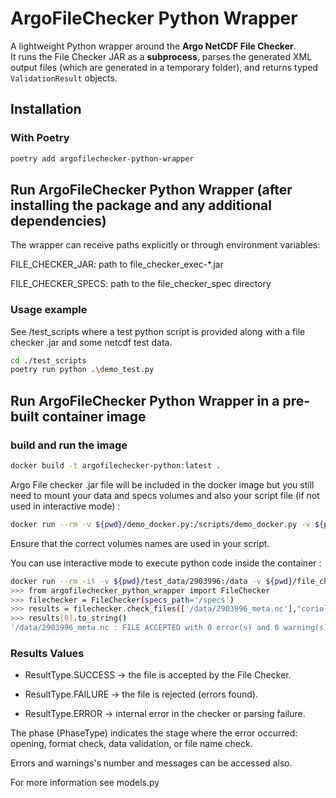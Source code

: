 # ArgoFileChecker Python Wrapper

A lightweight Python wrapper around the **Argo NetCDF File Checker**.  
It runs the File Checker JAR as a **subprocess**, parses the generated XML output files (which are generated in a temporary folder), and returns typed `ValidationResult` objects.

## Installation

### With Poetry

```bash
poetry add argofilechecker-python-wrapper
```

## Run ArgoFileChecker Python Wrapper (after installing the package and any additional dependencies)
The wrapper can receive paths explicitly or through environment variables:

FILE_CHECKER_JAR: path to file_checker_exec-*.jar

FILE_CHECKER_SPECS: path to the file_checker_spec directory

### Usage example
See /test_scripts where a test python script is provided along with a file checker .jar and some netcdf test data.

```bash
cd ./test_scripts
poetry run python .\demo_test.py
```

## Run ArgoFileChecker Python Wrapper in a pre-built container image

### build and run the image

```bash
docker build -t argofilechecker-python:latest .
```

Argo File checker .jar file will be included in the docker image but you still need to mount your data and specs volumes and also your script file (if not used in interactive mode) :

```bash
docker run --rm -v ${pwd}/demo_docker.py:/scripts/demo_docker.py -v ${pwd}/test_data/2903996:/data -v ${pwd}/file_checker_spec:/specs  argofilechecker-python:latest /scripts/demo_docker.py
```
Ensure that the correct volumes names are used in your script.

You can use interactive mode to execute python code inside the container :

```bash
docker run --rm -it -v ${pwd}/test_data/2903996:/data -v ${pwd}/file_checker_spec:/specs  argofilechecker-python:latest
>>> from argofilechecker_python_wrapper import FileChecker
>>> filechecker = FileChecker(specs_path='/specs')
>>> results = filechecker.check_files(['/data/2903996_meta.nc'],"coriolis")
>>> results[0].to_string()
'/data/2903996_meta.nc : FILE ACCEPTED with 0 error(s) and 0 warning(s)'
```


### Results Values

- ResultType.SUCCESS → the file is accepted by the File Checker.

- ResultType.FAILURE → the file is rejected (errors found).

- ResultType.ERROR → internal error in the checker or parsing failure.

The phase (PhaseType) indicates the stage where the error occurred: opening, format check, data validation, or file name check.

Errors and warnings's number and messages can be accessed also.

For more information see models.py